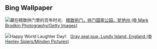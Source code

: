 ## Bing Wallpaper
![](https://www.bing.com/th?id=OHR.TheChaps_ZH-CN5966508162_UHD.jpg&w=1000)藏在精致拱门里的百年时光:&nbsp;&ensp;[精致拱门，拱门国家公园，犹他州 (© Mark Brodkin Photography/Getty Images)](https://www.bing.com/th?id=OHR.TheChaps_ZH-CN5966508162_UHD.jpg)
<br><br/>
![](https://www.bing.com/th?id=OHR.SealLaughing_EN-US0742497806_UHD.jpg&w=1000)Happy World Laughter Day!:&nbsp;&ensp;[Gray seal pup, Lundy Island, England (© Henley Spiers/Minden Pictures)](https://www.bing.com/th?id=OHR.SealLaughing_EN-US0742497806_UHD.jpg)
<br><br/>
